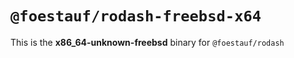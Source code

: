 # `@foestauf/rodash-freebsd-x64`

This is the **x86_64-unknown-freebsd** binary for `@foestauf/rodash`
